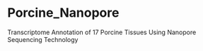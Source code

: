# Porcine_Nanopore
Transcriptome Annotation of 17 Porcine Tissues Using Nanopore Sequencing Technology
